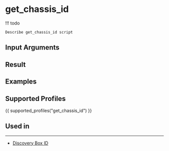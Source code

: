 

# get_chassis_id

<!-- prettier-ignore -->
!!! todo

    Describe get_chassis_id script

## Input Arguments

## Result

## Examples

## Supported Profiles

{{ supported_profiles("get_chassis_id") }}

## Used in
----
* [Discovery Box ID](../../discovery-reference/box/id.md)
